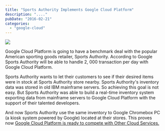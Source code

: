 ```yaml
---
title: "Sports Authority Implements Google Cloud Platform"
description: "...."
pubDate: "2016-02-21"
categories: 
  - "google-cloud"
---
```


[![](/images/sports-authority.jpg)](https://2.bp.blogspot.com/-1U4w6GC3FR0/Vsni-SSH7bI/AAAAAAAACyI/5U9p-mypIFw/s1600/sports-authority.jpg)

  

Google Cloud Platform is going to have a benchmark deal with the popular American sporting goods retailer, Sports Authority. According to Google Sports Authority will be able to handle 2, 000 transaction per day with Google Cloud Platform.

  

Sports Authority wants to let their customers to see if their desired items were in stock at Sports Authority store nearby. Sports Authority's inventory data was stored in old IBM mainframe servers. So achieving this goal is not easy. But Sports Authority was able to build a real-time inventory system exporting data from mainframe servers to Google Cloud Platform with the support of their talented developers.

  

And now Sports Authority use the same inventory to Google Chromebox PC (a kiosk system powered by Google) located at their stores. This proves now [Google Cloud Platform is ready to compete with Other Cloud Services.](http://www.buddhilive.com/2016/02/google-cloud-platform-is-ready-to.html)
